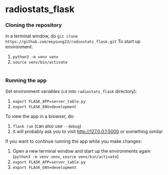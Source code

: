 # radiostats_flask

### Cloning the repository
in a terminal window, do `git clone https://github.com/eeyoung23/radiostats_flask.git`
To start up environment:
1. `python3 -m venv venv`
2. `source venv/bin/activate`
#
### Running the app
Set environment variables (`cd` into `radiostats_flask` directory):
1. `export FLASK_APP=server_table.py`
2. `export FLASK_ENV=development`

To view the app in a browser, do:
1. `flask run` (can also use `--debug`)
2. it will probably ask you to visit http://127.0.0.1:5000 or something similar

If you want to continue running the app while you make changes:
1. Open a new terminal window and start up the environments again (`python3 -m venv venv`, `source venv/bin/activate`)
2. `export FLASK_APP=server_table.py`
3. `export FLASK_ENV=development`

